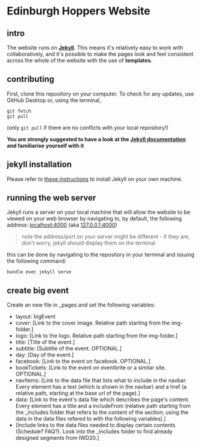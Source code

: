 # Edinburgh Hoppers Website

## intro
The website runs on [**Jekyll**](https://jekyllrb.com/). This means it's relatively easy to work with collaboratively, and it's possible to make the pages look and feel consistent across the whole of the website with the use of **templates**.

## contributing
First, clone this repository on your computer. To check for any updates, use GitHub Desktop or, using the terminal, 
```
git fetch
git pull
```
(only `git pull` if there are no conflicts with your local repository!)

**You are strongly suggested to have a look at the [Jekyll documentation](https://jekyllrb.com/docs/home/) and familiarise yourself with it**

## jekyll installation
Please refer to [these instructions](https://jekyllrb.com/docs/installation/) to install Jekyll on your own machine.

## running the web server
Jekyll runs a server on your local machine that will allow the website to be viewed on your web browser by navigating to, by default, the following address:
[localhost:4000](http://localhost:4000) (aka [127.0.0.1:4000](http://127.0.0.1:4000))

> note the address/port on your server might be different - if they are, don't worry, jekyll should display them on the terminal

this can be done by navigating to the repository in your terminal and issuing the following command:
```
bundle exec jekyll serve
```

## create big event

Create an new file in _pages and set the following variables:
  - layout: bigEvent
  - cover: [Link to the cover image. Relative path starting from the img-folder.]
  - logo: [Link to the logo. Relative path starting from the img-folder.]
  - title: [Title of the event.]
  - subtitle: [Subtitle of the event. OPTIONAL.]
  - day: [Day of the event.]
  - facebook: [Link to the event on facebook. OPTIONAL.]
  - bookTickets: [Link to the event on eventbrite or a similar site. OPTIONAL.]
  - navItems: [Link to the data file that lists what to include in the navbar. Every element has a text (which is shown in the navbar) and a href (a relative path, starting at the base url of the page).]
  - data: [Link to the event's data file which describes the page's content. Every element has a title and a includeFrom (relative path starting from the _includes folder that refers to the content of the section; using the data in the data files refered to with the following variables).]
  - [Include links to the data files needed to display certain contents (Schedule? FAQ?). Look into the _includes folder to find already designed segments from IWD20.]
